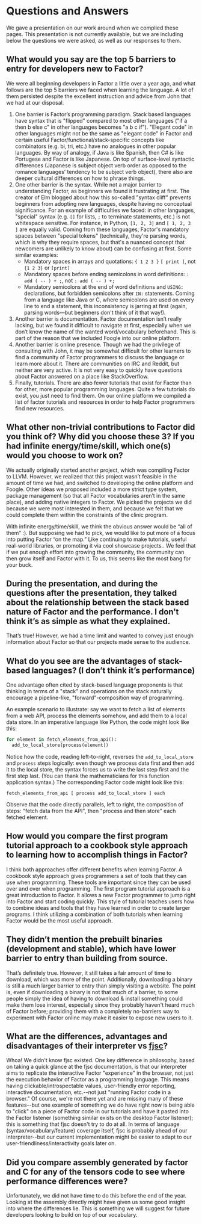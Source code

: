# Questions and Answers

We gave a presentation on our work around when we complied these pages. This presentation is not currently available, but we are including below the
questions we were asked, as well as our responses to them.

## What would you say are the top 5 barriers to entry for developers new to Factor?

We were all beginning developers in Factor a little over a year ago, and what follows are the top 5 barriers we faced when learning the language. A lot of them persisted despite the excellent instruction and advice from John that we had at our disposal.
1. One barrier is Factor’s programming paradigm. Stack based languages have syntax that is "flipped" compared to most other languages ("if a then b else c" in other languages becomes "a b c if"). "Elegant code" in other languages might not be the same as "elegant code" in Factor and certain useful Factor/functional/stack-specific concepts like combinators (e.g. bi, tri, etc.) have no analogues in other popular languages. By way of analogy, if Java is like Spanish, then C# is like Portugese and Factor is like Japanese. On top of surface-level syntactic differences (Japanese is subject object verb order as opposed to the romance languages’ tendency to be subject verb object), there also are deeper cultural differences on how to phrase things.
2. One other barrier is the syntax. While not a major barrier to understanding Factor, as beginners we found it frustrating at first. The creator of Elm blogged about how this so-called "syntax cliff" prevents beginners from adopting new languages, despite having no conceptual significance. For an example of difficulties we faced: in other languages, "special" syntax (e.g. `[]` for lists, `;` to terminate statements, etc.) is not whitespace sensitive. For instance, in Python, `[1, 2, 3]` and `[ 1, 2, 3 ]` are equally valid. Coming from these languages, Factor's mandatory spaces between "special tokens" (technically, they're parsing words, which is why they require spaces, but that's a nuanced concept that newcomers are unlikely to know about) can be confusing at first. Some similar examples:
    - Mandatory spaces in arrays and quotations: `{ 1 2 3 }` `[ print ]`, not `{1 2 3}` or `[print]`
    - Mandatory spaces before ending semicolons in word definitions: `: add ( -- ) + ;`, not `: add ( -- ) +;`
    - Mandatory semicolons at the end of word definitions and `USING:` declarations, but forbidden semicolons after `IN:` statements. Coming from a language like Java or C, where semicolons are used on every line to end a statement, this inconsistency is jarring at first (again, parsing words—but beginners don't think of it that way!).
3. Another barrier is documentation. Factor documentation isn’t really lacking, but we found it difficult to navigate at first, especially when we don’t know the name of the wanted word/vocabulary beforehand. This is part of the reason that we included Foogle into our online platform.
4. Another barrier is online presence. Though we had the privilege of consulting with John, it may be somewhat difficult for other learners to find a community of Factor programmers to discuss the language or learn more about it. There are communities on IRC and Reddit, but neither are very active. It is not very easy to quickly have questions about Factor answered on a place like StackOverflow.
5. Finally, tutorials. There are also fewer tutorials that exist for Factor than for other, more popular programming languages. Quite a few tutorials do exist, you just need to find them. On our online platform we compiled a list of factor tutorials and resources in order to help Factor programmers find new resources.

## What other non-trivial contributions to Factor did you think of? Why did you choose these 3? If you had infinite energy/time/skill, which one(s) would you choose to work on?

We actually originally started another project, which was compiling Factor to LLVM. However, we realized that this project wasn’t feasible in the amount of time we had, and switched to developing the online platform and Foogle. Other ideas we proposed included a more strict type system, package management (so that all Factor vocabularies aren’t in the same place), and adding native integers to Factor. We picked the projects we did because we were most interested in them, and because we felt that we could complete them within the constraints of the clinic program.

With infinite energy/time/skill, we think the obvious answer would be “all of them” :). But supposing we had to pick, we would like to put more of a focus into putting Factor “on the map.” Like continuing to make tutorials, useful real-world libraries, or promoting it via cool showcase projects.. We feel that if we put enough effort into growing the community, the community can then grow itself and Factor with it. To us, this seems like the most bang for your buck.

## During the presentation, and during the questions after the presentation, they talked about the relationship between the stack based nature of Factor and the performance. I don’t think it’s as simple as what they explained. 

That’s true! However, we had a time limit and wanted to convey just enough information about Factor so that our projects made sense to the audience.

## What do you see are the advantages of stack-based languages? (I don’t think it’s performance)

One advantage often cited by stack-based language proponents is that thinking in terms of a "stack" and operations on the stack naturally encourage a pipeline-like, "forward"-composition way of programming.

An example scenario to illustrate: say we want to fetch a list of elements from a web API, process the elements somehow, and add them to a local data store. In an imperative language like Python, the code might look like this:

```python
for element in fetch_elements_from_api():
  add_to_local_store(process(element))
```

Notice how the code, reading left-to-right, reverses the `add_to_local_store` and `process` steps logically: even though we process data first and then add it to the local store, the syntax forces us to write the last step first and the first step last. (You can thank the mathematicians for this function application syntax.) The corresponding Factor code might look like this: 

```forth
fetch_elements_from_api [ process add_to_local_store ] each
```

Observe that the code directly parallels, left to right, the composition of steps: "fetch data from the API", then "process and then store" each fetched element.

## How would you compare the first program tutorial approach to a cookbook style approach to learning how to accomplish things in Factor?

I think both approaches offer different benefits when learning Factor. A cookbook style approach gives programmers a set of tools that they can use when programming. These tools are important since they can be used over and over when programming. The first program tutorial approach is a great introduction to Factor. It allows a new Factor programmer to jump right into Factor and start coding quickly. This style of tutorial teaches users how to combine ideas and tools that they have learned in order to create larger programs. I think utilizing a combination of both tutorials when learning Factor would be the most useful approach.

## They didn’t mention the prebuilt binaries (development and stable), which have lower barrier to entry than building from source.

That’s definitely true. However, it still takes a fair amount of time to download, which was more of the point. Additionally, downloading a binary is still a much larger barrier to entry than simply visiting a website. The point is, even if downloading a binary is not that much of a barrier, to some people simply the idea of having to download & install something could make them lose interest, especially since they probably haven't heard much of Factor before; providing them with a completely no-barriers way to experiment with Factor online may make it easier to expose new users to it.

## What are the differences, advantages and disadvantages of their interpreter vs [fjsc](https://docs.factorcode.org/content/vocab-fjsc.html)?

Whoa! We didn't know fjsc existed. One key difference in philosophy, based on taking a quick glance at the fjsc documentation, is that our interpreter aims to replicate the interactive Factor "experience" in the browser, not just the execution behavior of Factor as a programming language. This means having clickable/introspectable values, user-friendly error reporting, interactive documentation, etc.--not just "running Factor code in a browser." Of course, we're not there yet and are missing many of these features--but one example of something we do have right now is being able to "click" on a piece of Factor code in our tutorials and have it pasted into the Factor listener (something similar exists on the desktop Factor listener); this is something that fjsc doesn't try to do at all. In terms of language (syntax/vocabulary/feature) coverage itself, fjsc is probably ahead of our interpreter--but our current implementation might be easier to adapt to our user-friendliness/interactivity goals later on.

## Did you compare assembly generated by factor and C for any of the tensors code to see where performance differences were?

Unfortunately, we did not have time to do this before the end of the year. Looking at the assembly directly might have given us some good insight into where the differences lie. This is something we will suggest for future developers looking to build on top of our vocabulary.
